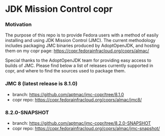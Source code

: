 # JDK Mission Control copr

### Motivation
The purpose of this repo is to provide Fedora users with a method of easily installing and using JDK Mission Control (JMC). The current methodology includes packaging JMC binaries produced by AdoptOpenJDK, and hosting them on my copr page: https://copr.fedorainfracloud.org/coprs/almac/

Special thanks to the AdoptOpenJDK team for providing easy access to builds of JMC. Please find below a list of releases currently supported in copr, and where to find the sources used to package them.

### JMC 8 (latest release is 8.1.0)
- branch: https://github.com/aptmac/jmc-copr/tree/8.1.0<br> 
- copr repo: https://copr.fedorainfracloud.org/coprs/almac/jmc8/

### 8.2.0-SNAPSHOT
- branch: https://github.com/aptmac/jmc-copr/tree/8.2.0-SNAPSHOT<br>
- copr repo: https://copr.fedorainfracloud.org/coprs/almac/jmc-snapshot/